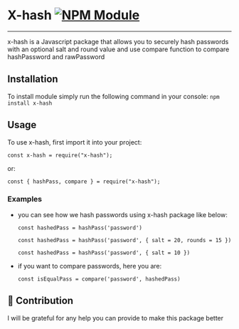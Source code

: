 # X-hash [![NPM Module](https://img.shields.io/badge/npm%20package-0.2.3-red)](https://github.com/alexagep/hashpass)

---

x-hash is a Javascript package that allows you to securely hash passwords with an optional salt and round value and use compare function to compare hashPassword and rawPassword

## Installation

To install module simply run the following command in your console:
`npm install x-hash`

## Usage

To use x-hash, first import it into your project:

```
const x-hash = require("x-hash");
```

or:

```
const { hashPass, compare } = require("x-hash");
```

### Examples

- you can see how we hash passwords using x-hash package like below:

  ```
  const hashedPass = hashPass('password')
  ```

  ```
  const hashedPass = hashPass('password', { salt = 20, rounds = 15 })
  ```

  ```
  const hashedPass = hashPass('password', { salt = 10 })
  ```

- if you want to compare passwords, here you are:

  ```
  const isEqualPass = compare('password', hashedPass)
  ```

## 🤝 Contribution

I will be grateful for any help you can provide to make this package better
